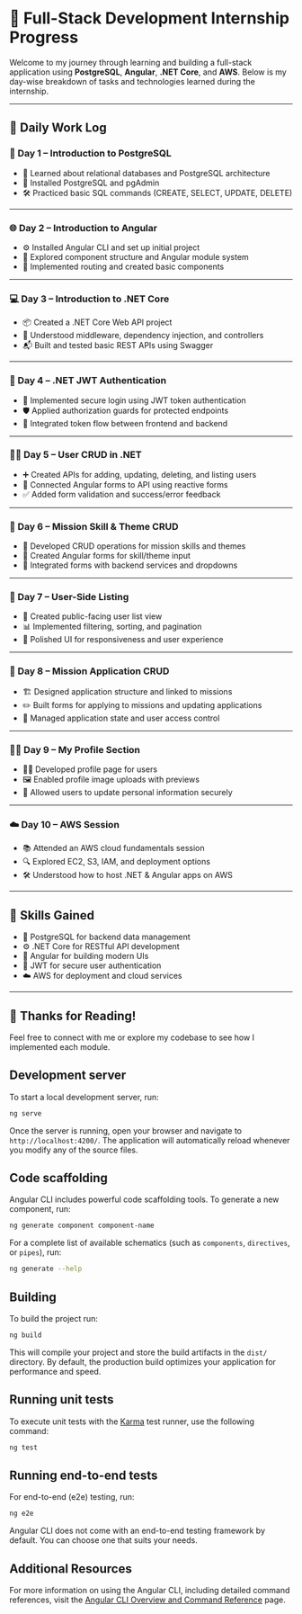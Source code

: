 # 🚀 Full-Stack Development Internship Progress

Welcome to my journey through learning and building a full-stack application using **PostgreSQL**, **Angular**, **.NET Core**, and **AWS**. Below is my day-wise breakdown of tasks and technologies learned during the internship.

---

## 📅 Daily Work Log

### 🐘 Day 1 – Introduction to PostgreSQL

- 🧠 Learned about relational databases and PostgreSQL architecture
- 💾 Installed PostgreSQL and pgAdmin
- 🛠️ Practiced basic SQL commands (CREATE, SELECT, UPDATE, DELETE)

---

### 🌐 Day 2 – Introduction to Angular

- ⚙️ Installed Angular CLI and set up initial project
- 🧩 Explored component structure and Angular module system
- 🔁 Implemented routing and created basic components

---

### 💻 Day 3 – Introduction to .NET Core

- 📦 Created a .NET Core Web API project
- 🔌 Understood middleware, dependency injection, and controllers
- 📬 Built and tested basic REST APIs using Swagger

---

### 🔐 Day 4 – .NET JWT Authentication

- 🔑 Implemented secure login using JWT token authentication
- 🛡️ Applied authorization guards for protected endpoints
- 🔄 Integrated token flow between frontend and backend

---

### 👨‍💼 Day 5 – User CRUD in .NET

- ➕ Created APIs for adding, updating, deleting, and listing users
- 🧪 Connected Angular forms to API using reactive forms
- ✅ Added form validation and success/error feedback

---

### 🎯 Day 6 – Mission Skill & Theme CRUD

- 🔧 Developed CRUD operations for mission skills and themes
- 🎨 Created Angular forms for skill/theme input
- 🔗 Integrated forms with backend services and dropdowns

---

### 👥 Day 7 – User-Side Listing

- 🧾 Created public-facing user list view
- 📊 Implemented filtering, sorting, and pagination
- 🧹 Polished UI for responsiveness and user experience

---

### 📝 Day 8 – Mission Application CRUD

- 🏗️ Designed application structure and linked to missions
- ✏️ Built forms for applying to missions and updating applications
- 🧮 Managed application state and user access control

---

### 🙍‍♂️ Day 9 – My Profile Section

- 🧑‍💼 Developed profile page for users
- 🖼️ Enabled profile image uploads with previews
- 🔄 Allowed users to update personal information securely

---

### ☁️ Day 10 – AWS Session

- 📚 Attended an AWS cloud fundamentals session
- 🔍 Explored EC2, S3, IAM, and deployment options
- 🛠️ Understood how to host .NET & Angular apps on AWS

---

## 🧠 Skills Gained

- 🐘 PostgreSQL for backend data management
- ⚙️ .NET Core for RESTful API development
- 🎨 Angular for building modern UIs
- 🔐 JWT for secure user authentication
- ☁️ AWS for deployment and cloud services

---

## 🙌 Thanks for Reading!

Feel free to connect with me or explore my codebase to see how I implemented each module.

## Development server

To start a local development server, run:

```bash
ng serve
```

Once the server is running, open your browser and navigate to `http://localhost:4200/`. The application will automatically reload whenever you modify any of the source files.

## Code scaffolding

Angular CLI includes powerful code scaffolding tools. To generate a new component, run:

```bash
ng generate component component-name
```

For a complete list of available schematics (such as `components`, `directives`, or `pipes`), run:

```bash
ng generate --help
```

## Building

To build the project run:

```bash
ng build
```

This will compile your project and store the build artifacts in the `dist/` directory. By default, the production build optimizes your application for performance and speed.

## Running unit tests

To execute unit tests with the [Karma](https://karma-runner.github.io) test runner, use the following command:

```bash
ng test
```

## Running end-to-end tests

For end-to-end (e2e) testing, run:

```bash
ng e2e
```

Angular CLI does not come with an end-to-end testing framework by default. You can choose one that suits your needs.

## Additional Resources

For more information on using the Angular CLI, including detailed command references, visit the [Angular CLI Overview and Command Reference](https://angular.dev/tools/cli) page.
